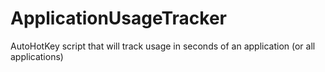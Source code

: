 ApplicationUsageTracker
=======================

AutoHotKey script that will track usage in seconds of an application (or all applications)